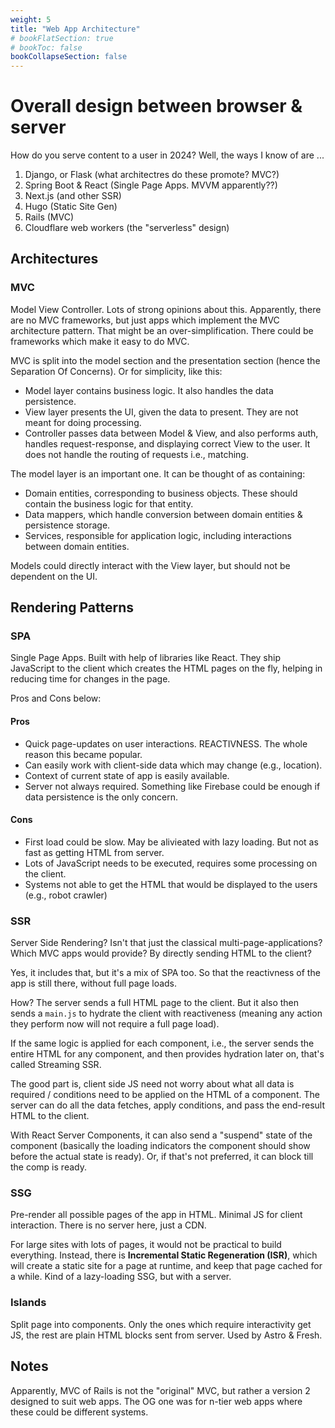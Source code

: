 ```yaml
---
weight: 5
title: "Web App Architecture"
# bookFlatSection: true
# bookToc: false
bookCollapseSection: false
---
```

# Overall design between browser & server
How do you serve content to a user in 2024?
Well, the ways I know of are ...
1. Django, or Flask (what architectres do these promote? MVC?)
2. Spring Boot & React (Single Page Apps. MVVM apparently??)
3. Next.js (and other SSR)
4. Hugo (Static Site Gen)
5. Rails (MVC)
6. Cloudflare web workers (the "serverless" design)

## Architectures

### MVC
Model View Controller.
Lots of strong opinions about this.
Apparently, there are no MVC frameworks, but just apps which implement the MVC architecture pattern.
That might be an over-simplification. There could be frameworks which make it easy to do MVC.

MVC is split into the model section and the presentation section (hence the Separation Of Concerns). Or for simplicity, like this:
* Model layer contains business logic. It also handles the data persistence.
* View layer presents the UI, given the data to present. They are not meant for doing processing.
* Controller passes data between Model & View, and also performs auth, handles request-response, and displaying correct View to the user. It does not handle the routing of requests i.e., matching.

The model layer is an important one. It can be thought of as containing:
* Domain entities, corresponding to business objects. These should contain the business logic for that entity.
* Data mappers, which handle conversion between domain entities & persistence storage.
* Services, responsible for application logic, including interactions between domain entities.

Models could directly interact with the View layer, but should not be dependent on the UI.

## Rendering Patterns

### SPA
Single Page Apps. Built with help of libraries like React.
They ship JavaScript to the client which creates the HTML pages on the fly,
helping in reducing time for changes in the page.

Pros and Cons below:

#### Pros
* Quick page-updates on user interactions. REACTIVNESS. The whole reason this became popular.
* Can easily work with client-side data which may change (e.g., location).
* Context of current state of app is easily available.
* Server not always required. Something like Firebase could be enough if data persistence is the only concern.

#### Cons
* First load could be slow. May be alivieated with lazy loading.
But not as fast as getting HTML from server.
* Lots of JavaScript needs to be executed, requires some processing on the client.
* Systems not able to get the HTML that would be displayed to the users (e.g., robot crawler)

### SSR
Server Side Rendering? Isn't that just the classical multi-page-applications?
Which MVC apps would provide? By directly sending HTML to the client?

Yes, it includes that, but it's a mix of SPA too.
So that the reactivness of the app is still there, without full page loads.

How?
The server sends a full HTML page to the client.
But it also then sends a `main.js` to hydrate the client with reactiveness (meaning any action they perform now will not require a full page load).

If the same logic is applied for each component,
i.e., the server sends the entire HTML for any component, and then provides hydration later on,
that's called Streaming SSR.

The good part is, client side JS need not worry about what all data is required / conditions need to be applied on the HTML of a component.
The server can do all the data fetches, apply conditions, and pass the end-result HTML to the client.

With React Server Components, it can also send a "suspend" state of the component
(basically the loading indicators the component should show before the actual state is ready).
Or, if that's not preferred, it can block till the comp is ready.

### SSG
Pre-render all possible pages of the app in HTML.
Minimal JS for client interaction. There is no server here, just a CDN.

For large sites with lots of pages, it would not be practical to build everything.
Instead, there is **Incremental Static Regeneration (ISR)**, which will create a static site for a page
at runtime, and keep that page cached for a while. Kind of a lazy-loading SSG, but with a server.

### Islands
Split page into components. Only the ones which require interactivity get JS,
the rest are plain HTML blocks sent from server.
Used by Astro & Fresh.

## Notes
Apparently, MVC of Rails is not the "original" MVC,
but rather a version 2 designed to suit web apps.
The OG one was for n-tier web apps where these could be different systems.